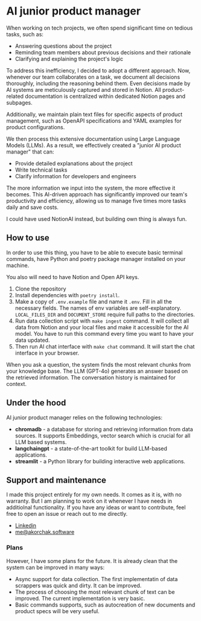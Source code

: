 # AI junior product manager

When working on tech projects, we often spend significant time on tedious tasks, such as:

* Answering questions about the project
* Reminding team members about previous decisions and their rationale
* Clarifying and explaining the project's logic

To address this inefficiency, I decided to adopt a different approach. Now, whenever our team collaborates
on a task, we document all decisions thoroughly, including the reasoning behind them. Even decisions
made by AI systems are meticulously captured and stored in Notion. All product-related documentation
is centralized within dedicated Notion pages and subpages.

Additionally, we maintain plain text files for specific aspects of product management,
such as OpenAPI specifications and YAML examples for product configurations.

We then process this extensive documentation using Large Language Models (LLMs).
As a result, we effectively created a "junior AI product manager" that can:

* Provide detailed explanations about the project
* Write technical tasks
* Clarify information for developers and engineers

The more information we input into the system, the more effective it becomes. 
This AI-driven approach has significantly improved our team's productivity and efficiency,
allowing us to manage five times more tasks daily and save costs.

I could have used NotionAI instead, but building own thing is always fun.

## How to use

In order to use this thing, you have to be able to execute basic terminal commands, have Python and poetry 
package manager installed on your machine. 

You also will need to have Notion and Open API keys.

1. Clone the repository
2. Install dependencies with `poetry install`.
3. Make a copy of `.env.example` file and name it `.env`. Fill in all the necessary fields. The names of env
variables are self-explanatory. `LOCAL_FILES_DIR` and `DOCUMENT_STORE` require full paths to the directories.
3. Run data collection script with `make ingest` command. It will collect all data from Notion and your local files 
and make it accessible for the AI model. You have to run this command every time you want to have your data updated.
4. Then run AI chat interface with `make chat` command. It will start the chat interface in your browser.

When you ask a question, the system finds the most relevant chunks from your knowledge base.
The LLM (GPT-4o) generates an answer based on the retrieved information.
The conversation history is maintained for context.

## Under the hood

AI junior product manager relies on the following technologies:

* **chromadb** - a database for storing and retrieving information from data sources. It supports Embeddings, vector search 
which is crucial for all LLM based systems.
* **langchaingpt** - a state-of-the-art toolkit for build LLM-based applications.
* **streamlit** - a Python library for building interactive web applications.

## Support and maintenance

I made this project entirely for my own needs. It comes as it is, with no warranty. But I am planning to work on it
whenever I have needs in additiolnal functionality. If you have any ideas or want to contribute, 
feel free to open an issue or reach out to me directly.

* [Linkedin](https://www.linkedin.com/in/a-korchak/)
* [me@akorchak.software](mailto:me@akorchak.software)

### Plans

However, I have some plans for the future. It is already clean that the system can be improved in many ways:

* Async support for data collection. The first implementatin of data scrappers was quick and dirty. It can be improved.
* The process of choosing the most relevant chunk of text can be improved. The current implementation is very basic.
* Basic commands supports, such as autocreation of new documents and product specs will be very useful.




